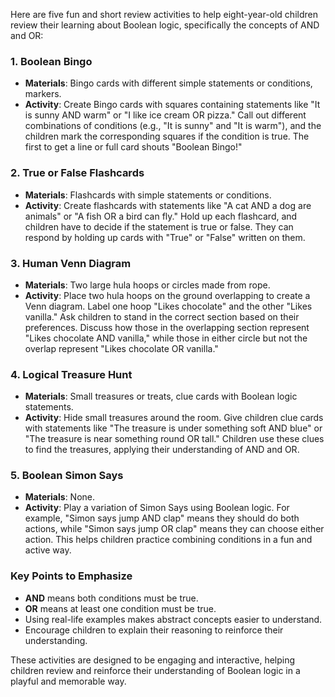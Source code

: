 Here are five fun and short review activities to help eight-year-old children review their learning about Boolean logic, specifically the concepts of AND and OR:

### 1. **Boolean Bingo**
- **Materials**: Bingo cards with different simple statements or conditions, markers.
- **Activity**: Create Bingo cards with squares containing statements like "It is sunny AND warm" or "I like ice cream OR pizza." Call out different combinations of conditions (e.g., "It is sunny" and "It is warm"), and the children mark the corresponding squares if the condition is true. The first to get a line or full card shouts "Boolean Bingo!"

### 2. **True or False Flashcards**
- **Materials**: Flashcards with simple statements or conditions.
- **Activity**: Create flashcards with statements like "A cat AND a dog are animals" or "A fish OR a bird can fly." Hold up each flashcard, and children have to decide if the statement is true or false. They can respond by holding up cards with "True" or "False" written on them.

### 3. **Human Venn Diagram**
- **Materials**: Two large hula hoops or circles made from rope.
- **Activity**: Place two hula hoops on the ground overlapping to create a Venn diagram. Label one hoop "Likes chocolate" and the other "Likes vanilla." Ask children to stand in the correct section based on their preferences. Discuss how those in the overlapping section represent "Likes chocolate AND vanilla," while those in either circle but not the overlap represent "Likes chocolate OR vanilla."

### 4. **Logical Treasure Hunt**
- **Materials**: Small treasures or treats, clue cards with Boolean logic statements.
- **Activity**: Hide small treasures around the room. Give children clue cards with statements like "The treasure is under something soft AND blue" or "The treasure is near something round OR tall." Children use these clues to find the treasures, applying their understanding of AND and OR.

### 5. **Boolean Simon Says**
- **Materials**: None.
- **Activity**: Play a variation of Simon Says using Boolean logic. For example, "Simon says jump AND clap" means they should do both actions, while "Simon says jump OR clap" means they can choose either action. This helps children practice combining conditions in a fun and active way.

### Key Points to Emphasize

- **AND** means both conditions must be true.
- **OR** means at least one condition must be true.
- Using real-life examples makes abstract concepts easier to understand.
- Encourage children to explain their reasoning to reinforce their understanding.

These activities are designed to be engaging and interactive, helping children review and reinforce their understanding of Boolean logic in a playful and memorable way.

